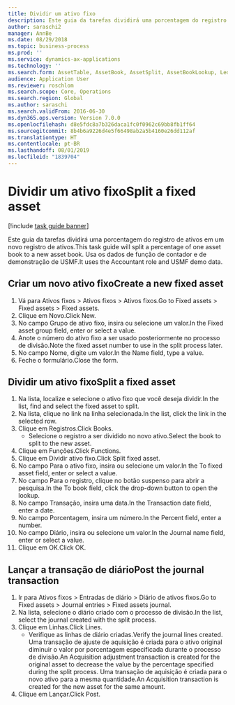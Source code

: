 ```yaml
---
title: Dividir um ativo fixo
description: Este guia da tarefas dividirá uma porcentagem do registro de ativos em um novo registro de ativos.
author: saraschi2
manager: AnnBe
ms.date: 08/29/2018
ms.topic: business-process
ms.prod: ''
ms.service: dynamics-ax-applications
ms.technology: ''
ms.search.form: AssetTable, AssetBook, AssetSplit, AssetBookLookup, LedgerJournalTable, LedgerJournalTransAsset
audience: Application User
ms.reviewer: roschlom
ms.search.scope: Core, Operations
ms.search.region: Global
ms.author: saraschi
ms.search.validFrom: 2016-06-30
ms.dyn365.ops.version: Version 7.0.0
ms.openlocfilehash: d8e5fdc8a7b326daca1fc0f0962c69bb8fb1ff64
ms.sourcegitcommit: 8b4b6a9226d4e5f66498ab2a5b4160e26dd112af
ms.translationtype: HT
ms.contentlocale: pt-BR
ms.lasthandoff: 08/01/2019
ms.locfileid: "1839704"
---
```

# <a name="split-a-fixed-asset"></a><span data-ttu-id="2aa10-103">Dividir um ativo fixo</span><span class="sxs-lookup"><span data-stu-id="2aa10-103">Split a fixed asset</span></span>

[!include [task guide banner](../../includes/task-guide-banner.md)]

<span data-ttu-id="2aa10-104">Este guia da tarefas dividirá uma porcentagem do registro de ativos em um novo registro de ativos.</span><span class="sxs-lookup"><span data-stu-id="2aa10-104">This task guide will split a percentage of one asset book to a new asset book.</span></span>  <span data-ttu-id="2aa10-105">Usa os dados de função de contador e de demonstração de USMF.</span><span class="sxs-lookup"><span data-stu-id="2aa10-105">It uses the Accountant role and USMF demo data.</span></span>


## <a name="create-a-new-fixed-asset"></a><span data-ttu-id="2aa10-106">Criar um novo ativo fixo</span><span class="sxs-lookup"><span data-stu-id="2aa10-106">Create a new fixed asset</span></span>
1. <span data-ttu-id="2aa10-107">Vá para Ativos fixos > Ativos fixos > Ativos fixos.</span><span class="sxs-lookup"><span data-stu-id="2aa10-107">Go to Fixed assets > Fixed assets > Fixed assets.</span></span>
2. <span data-ttu-id="2aa10-108">Clique em Novo.</span><span class="sxs-lookup"><span data-stu-id="2aa10-108">Click New.</span></span>
3. <span data-ttu-id="2aa10-109">No campo Grupo de ativo fixo, insira ou selecione um valor.</span><span class="sxs-lookup"><span data-stu-id="2aa10-109">In the Fixed asset group field, enter or select a value.</span></span>
4. <span data-ttu-id="2aa10-110">Anote o número do ativo fixo a ser usado posteriormente no processo de divisão.</span><span class="sxs-lookup"><span data-stu-id="2aa10-110">Note the fixed asset number to use in the split process later.</span></span>
5. <span data-ttu-id="2aa10-111">No campo Nome, digite um valor.</span><span class="sxs-lookup"><span data-stu-id="2aa10-111">In the Name field, type a value.</span></span>
6. <span data-ttu-id="2aa10-112">Feche o formulário.</span><span class="sxs-lookup"><span data-stu-id="2aa10-112">Close the form.</span></span>

## <a name="split-a-fixed-asset"></a><span data-ttu-id="2aa10-113">Dividir um ativo fixo</span><span class="sxs-lookup"><span data-stu-id="2aa10-113">Split a fixed asset</span></span>
1. <span data-ttu-id="2aa10-114">Na lista, localize e selecione o ativo fixo que você deseja dividir.</span><span class="sxs-lookup"><span data-stu-id="2aa10-114">In the list, find and select the fixed asset to split.</span></span>
2. <span data-ttu-id="2aa10-115">Na lista, clique no link na linha selecionada.</span><span class="sxs-lookup"><span data-stu-id="2aa10-115">In the list, click the link in the selected row.</span></span>
3. <span data-ttu-id="2aa10-116">Clique em Registros.</span><span class="sxs-lookup"><span data-stu-id="2aa10-116">Click Books.</span></span>
    * <span data-ttu-id="2aa10-117">Selecione o registro a ser dividido no novo ativo.</span><span class="sxs-lookup"><span data-stu-id="2aa10-117">Select the book to split to the new asset.</span></span>  
4. <span data-ttu-id="2aa10-118">Clique em Funções.</span><span class="sxs-lookup"><span data-stu-id="2aa10-118">Click Functions.</span></span>
5. <span data-ttu-id="2aa10-119">Clique em Dividir ativo fixo.</span><span class="sxs-lookup"><span data-stu-id="2aa10-119">Click Split fixed asset.</span></span>
6. <span data-ttu-id="2aa10-120">No campo Para o ativo fixo, insira ou selecione um valor.</span><span class="sxs-lookup"><span data-stu-id="2aa10-120">In the To fixed asset field, enter or select a value.</span></span>
7. <span data-ttu-id="2aa10-121">No campo Para o registro, clique no botão suspenso para abrir a pesquisa.</span><span class="sxs-lookup"><span data-stu-id="2aa10-121">In the To book field, click the drop-down button to open the lookup.</span></span>
8. <span data-ttu-id="2aa10-122">No campo Transação, insira uma data.</span><span class="sxs-lookup"><span data-stu-id="2aa10-122">In the Transaction date field, enter a date.</span></span>
9. <span data-ttu-id="2aa10-123">No campo Porcentagem, insira um número.</span><span class="sxs-lookup"><span data-stu-id="2aa10-123">In the Percent field, enter a number.</span></span>
10. <span data-ttu-id="2aa10-124">No campo Diário, insira ou selecione um valor.</span><span class="sxs-lookup"><span data-stu-id="2aa10-124">In the Journal name field, enter or select a value.</span></span>
11. <span data-ttu-id="2aa10-125">Clique em OK.</span><span class="sxs-lookup"><span data-stu-id="2aa10-125">Click OK.</span></span>

## <a name="post-the-journal-transaction"></a><span data-ttu-id="2aa10-126">Lançar a transação de diário</span><span class="sxs-lookup"><span data-stu-id="2aa10-126">Post the journal transaction</span></span>
1. <span data-ttu-id="2aa10-127">Ir para Ativos fixos > Entradas de diário > Diário de ativos fixos.</span><span class="sxs-lookup"><span data-stu-id="2aa10-127">Go to Fixed assets > Journal entries > Fixed assets journal.</span></span>
2. <span data-ttu-id="2aa10-128">Na lista, selecione o diário criado com o processo de divisão.</span><span class="sxs-lookup"><span data-stu-id="2aa10-128">In the list, select the journal created with the split process.</span></span>
3. <span data-ttu-id="2aa10-129">Clique em Linhas.</span><span class="sxs-lookup"><span data-stu-id="2aa10-129">Click Lines.</span></span>
    * <span data-ttu-id="2aa10-130">Verifique as linhas de diário criadas.</span><span class="sxs-lookup"><span data-stu-id="2aa10-130">Verify the journal lines created.</span></span>  <span data-ttu-id="2aa10-131">Uma transação de ajuste de aquisição é criada para o ativo original diminuir o valor por porcentagem especificada durante o processo de divisão.</span><span class="sxs-lookup"><span data-stu-id="2aa10-131">An Acquisition adjustment transaction is created for the original asset to decrease the value by the percentage specified during the split process.</span></span>  <span data-ttu-id="2aa10-132">Uma transação de aquisição é criada para o novo ativo para a mesma quantidade.</span><span class="sxs-lookup"><span data-stu-id="2aa10-132">An Acquisition transaction is created for the new asset for the same amount.</span></span>  
4. <span data-ttu-id="2aa10-133">Clique em Lançar.</span><span class="sxs-lookup"><span data-stu-id="2aa10-133">Click Post.</span></span>

